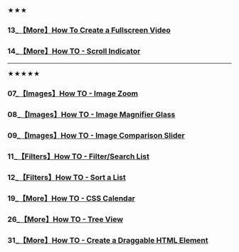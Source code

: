 
★★★
### 13_[【More】How To Create a Fullscreen Video](https://www.w3schools.com/howto/howto_css_fullscreen_video.asp)
### 14_[【More】How TO - Scroll Indicator](https://www.w3schools.com/howto/howto_js_scroll_indicator.asp)




****
★★★★★
### 07_[【Images】How TO - Image Zoom](https://www.w3schools.com/howto/howto_js_image_zoom.asp)
### 08_[【Images】How TO - Image Magnifier Glass](https://www.w3schools.com/howto/howto_js_image_magnifier_glass.asp)
### 09_[【Images】How TO - Image Comparison Slider](https://www.w3schools.com/howto/howto_js_image_comparison.asp)
### 11_[【Filters】How TO - Filter/Search List](https://www.w3schools.com/howto/howto_js_filter_lists.asp)
### 12_[【Filters】How TO - Sort a List](https://www.w3schools.com/howto/howto_js_sort_list.asp)
### 19_[【More】How TO - CSS Calendar](https://www.w3schools.com/howto/howto_css_calendar.asp)
### 26_[【More】How TO - Tree View](https://www.w3schools.com/howto/howto_js_treeview.asp)
### 31_[【More】How TO - Create a Draggable HTML Element](https://www.w3schools.com/howto/howto_js_draggable.asp)





